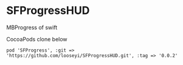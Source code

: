 # SFProgressHUD
MBProgress of swift

CocoaPods clone below
```
pod 'SFProgress', :git => 'https://github.com/looseyi/SFProgressHUD.git', :tag => '0.0.2'
```
